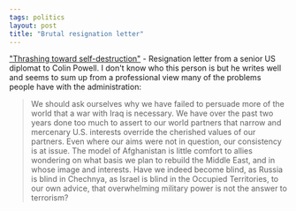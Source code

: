 ```yaml
---
tags: politics
layout: post
title: "Brutal resignation letter"
---
```




<a href="http://www.salon.com/news/feature/2003/02/28/resignation/index.html">"Thrashing toward self-destruction"</a> - Resignation letter from a senior US diplomat to Colin Powell. I don't know who this person is but he writes well and seems to sum up from a professional view many of the problems people have with the administration:

<blockquote> We should ask ourselves why we have failed to persuade more of the world that a war with Iraq is necessary. We have over the past two years done too much to assert to our world partners that narrow and mercenary U.S. interests override the cherished values of our partners. Even where our aims were not in question, our consistency is at issue. The model of Afghanistan is little comfort to allies wondering on what basis we plan to rebuild the Middle East, and in whose image and interests. Have we indeed become blind, as Russia is blind in Chechnya, as Israel is blind in the Occupied Territories, to our own advice, that overwhelming military power is not the answer to terrorism?</blockquote>


